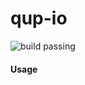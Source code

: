 # qup-io
![build passing](https://codebuild.eu-west-1.amazonaws.com/badges?uuid=eyJlbmNyeXB0ZWREYXRhIjoiVVdYcGcyTmxTcXFERWw4VFJLN2dONHN1RTdlVGFpOEh6dWtaNnk0R0NIejluem1CV2RQY0Y1MVRiOGJMaDdiYkVYNjZLa1I1WUtlNVZ5KzFZREdOZWlnPSIsIml2UGFyYW1ldGVyU3BlYyI6Ik9FN1YxeXlIMGc5a1RLMDEiLCJtYXRlcmlhbFNldFNlcmlhbCI6MX0%3D&branch=master)

#### Usage
